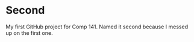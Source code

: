 # Second
My first GitHub project for Comp 141. Named it second because I messed up on the first one.
